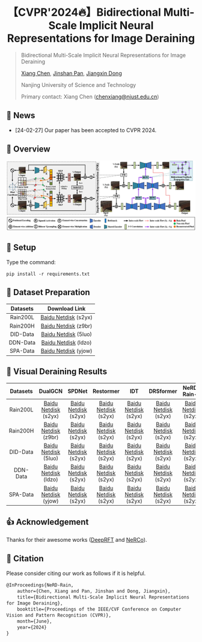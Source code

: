 <div align="center">

# 【CVPR'2024🔥】Bidirectional Multi-Scale Implicit Neural Representations for Image Deraining
</div>

> Bidirectional Multi-Scale Implicit Neural Representations for Image Deraining
>
> [Xiang Chen](https://cschenxiang.github.io/), [Jinshan Pan](https://jspan.github.io/), [Jiangxin Dong](https://scholar.google.com/citations?user=ruebFVEAAAAJ&hl=en&oi=ao)
>
> Nanjing University of Science and Technology
>
> Primary contact: Xiang Chen (chenxiang@njust.edu.cn)

## 📣 News
- [24-02-27] Our paper has been accepted to CVPR 2024.

## 📌 Overview
![avatar](Overview.jpg)

## 🔑 Setup
Type the command:
```
pip install -r requirements.txt
```

## 🧩 Dataset Preparation
| Datasets | Download Link | 
|:-----: |:-----: |
| Rain200L | [Baidu Netdisk](https://pan.baidu.com/s/1rTb4qU3fCEA4MRpQss__DA?pwd=s2yx) (s2yx) |
| Rain200H | [Baidu Netdisk](https://pan.baidu.com/s/1KK8R2bPKgcOX8gMXSuKtCQ?pwd=z9br) (z9br) |
| DID-Data | [Baidu Netdisk](https://pan.baidu.com/s/1aPFJExxxTBOzJjngMAOQDA?pwd=5luo) (5luo) |
| DDN-Data | [Baidu Netdisk](https://pan.baidu.com/s/1g_m7RfSUJUtknlWugO1nrw?pwd=ldzo) (ldzo) |
| SPA-Data | [Baidu Netdisk](https://pan.baidu.com/s/1YfxC5OvgYcQCffEttFz8Kg?pwd=yjow) (yjow) |


## 🚀 Visual Deraining Results
| Datasets | DualGCN | SPDNet | Restormer | IDT | DRSformer | NeRD-Rain-S | NeRD-Rain | 
|:-----: |:-----: |:-----: |:-----: |:-----: |:-----: |:-----: |:-----: |
| Rain200L | [Baidu Netdisk](https://pan.baidu.com/s/1rTb4qU3fCEA4MRpQss__DA?pwd=s2yx) (s2yx) | [Baidu Netdisk](https://pan.baidu.com/s/1rTb4qU3fCEA4MRpQss__DA?pwd=s2yx) (s2yx) | [Baidu Netdisk](https://pan.baidu.com/s/1rTb4qU3fCEA4MRpQss__DA?pwd=s2yx) (s2yx) | [Baidu Netdisk](https://pan.baidu.com/s/1rTb4qU3fCEA4MRpQss__DA?pwd=s2yx) (s2yx) | [Baidu Netdisk](https://pan.baidu.com/s/1rTb4qU3fCEA4MRpQss__DA?pwd=s2yx) (s2yx) | [Baidu Netdisk](https://pan.baidu.com/s/1rTb4qU3fCEA4MRpQss__DA?pwd=s2yx) (s2yx) | [Baidu Netdisk](https://pan.baidu.com/s/1rTb4qU3fCEA4MRpQss__DA?pwd=s2yx) (s2yx) |
| Rain200H | [Baidu Netdisk](https://pan.baidu.com/s/1KK8R2bPKgcOX8gMXSuKtCQ?pwd=z9br) (z9br) |[Baidu Netdisk](https://pan.baidu.com/s/1rTb4qU3fCEA4MRpQss__DA?pwd=s2yx) (s2yx) | [Baidu Netdisk](https://pan.baidu.com/s/1rTb4qU3fCEA4MRpQss__DA?pwd=s2yx) (s2yx) | [Baidu Netdisk](https://pan.baidu.com/s/1rTb4qU3fCEA4MRpQss__DA?pwd=s2yx) (s2yx) | [Baidu Netdisk](https://pan.baidu.com/s/1rTb4qU3fCEA4MRpQss__DA?pwd=s2yx) (s2yx) | [Baidu Netdisk](https://pan.baidu.com/s/1rTb4qU3fCEA4MRpQss__DA?pwd=s2yx) (s2yx) | [Baidu Netdisk](https://pan.baidu.com/s/1rTb4qU3fCEA4MRpQss__DA?pwd=s2yx) (s2yx) |
| DID-Data | [Baidu Netdisk](https://pan.baidu.com/s/1aPFJExxxTBOzJjngMAOQDA?pwd=5luo) (5luo) | [Baidu Netdisk](https://pan.baidu.com/s/1rTb4qU3fCEA4MRpQss__DA?pwd=s2yx) (s2yx) | [Baidu Netdisk](https://pan.baidu.com/s/1rTb4qU3fCEA4MRpQss__DA?pwd=s2yx) (s2yx) | [Baidu Netdisk](https://pan.baidu.com/s/1rTb4qU3fCEA4MRpQss__DA?pwd=s2yx) (s2yx) | [Baidu Netdisk](https://pan.baidu.com/s/1rTb4qU3fCEA4MRpQss__DA?pwd=s2yx) (s2yx) | [Baidu Netdisk](https://pan.baidu.com/s/1rTb4qU3fCEA4MRpQss__DA?pwd=s2yx) (s2yx) | [Baidu Netdisk](https://pan.baidu.com/s/1rTb4qU3fCEA4MRpQss__DA?pwd=s2yx) (s2yx) |
| DDN-Data | [Baidu Netdisk](https://pan.baidu.com/s/1g_m7RfSUJUtknlWugO1nrw?pwd=ldzo) (ldzo) | [Baidu Netdisk](https://pan.baidu.com/s/1rTb4qU3fCEA4MRpQss__DA?pwd=s2yx) (s2yx) | [Baidu Netdisk](https://pan.baidu.com/s/1rTb4qU3fCEA4MRpQss__DA?pwd=s2yx) (s2yx) | [Baidu Netdisk](https://pan.baidu.com/s/1rTb4qU3fCEA4MRpQss__DA?pwd=s2yx) (s2yx) | [Baidu Netdisk](https://pan.baidu.com/s/1rTb4qU3fCEA4MRpQss__DA?pwd=s2yx) (s2yx) | [Baidu Netdisk](https://pan.baidu.com/s/1rTb4qU3fCEA4MRpQss__DA?pwd=s2yx) (s2yx) | [Baidu Netdisk](https://pan.baidu.com/s/1rTb4qU3fCEA4MRpQss__DA?pwd=s2yx) (s2yx) |
| SPA-Data | [Baidu Netdisk](https://pan.baidu.com/s/1YfxC5OvgYcQCffEttFz8Kg?pwd=yjow) (yjow) | [Baidu Netdisk](https://pan.baidu.com/s/1rTb4qU3fCEA4MRpQss__DA?pwd=s2yx) (s2yx) | [Baidu Netdisk](https://pan.baidu.com/s/1rTb4qU3fCEA4MRpQss__DA?pwd=s2yx) (s2yx) | [Baidu Netdisk](https://pan.baidu.com/s/1rTb4qU3fCEA4MRpQss__DA?pwd=s2yx) (s2yx) | [Baidu Netdisk](https://pan.baidu.com/s/1rTb4qU3fCEA4MRpQss__DA?pwd=s2yx) (s2yx) | [Baidu Netdisk](https://pan.baidu.com/s/1rTb4qU3fCEA4MRpQss__DA?pwd=s2yx) (s2yx) | [Baidu Netdisk](https://pan.baidu.com/s/1rTb4qU3fCEA4MRpQss__DA?pwd=s2yx) (s2yx) |


## 👍 Acknowledgement
Thanks for their awesome works ([DeepRFT](https://github.com/INVOKERer/DeepRFT) and [NeRCo](https://github.com/Ysz2022/NeRCo)).

## 📘 Citation
Please consider citing our work as follows if it is helpful.
```
@InProceedings{NeRD-Rain,
    author={Chen, Xiang and Pan, Jinshan and Dong, Jiangxin}, 
    title={Bidirectional Multi-Scale Implicit Neural Representations for Image Deraining},
    booktitle={Proceedings of the IEEE/CVF Conference on Computer Vision and Pattern Recognition (CVPR)},
    month={June},
    year={2024}
}
```

